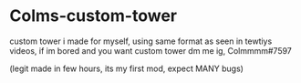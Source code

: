 # Colms-custom-tower

custom tower i made for myself, using same format as seen in tewtiys videos,
if im bored and you want custom tower dm me ig, Colmmmm#7597

(legit made in few hours, its my first mod, expect MANY bugs)
